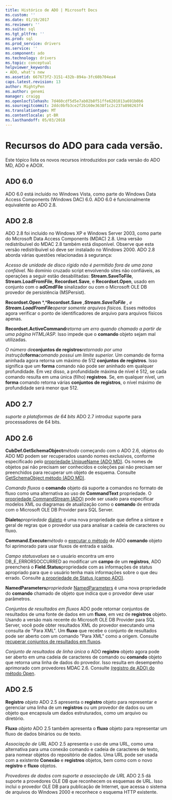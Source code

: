 ```yaml
---
title: Histórico de ADO | Microsoft Docs
ms.custom: ''
ms.date: 01/19/2017
ms.reviewer: ''
ms.suite: sql
ms.tgt_pltfrm: ''
ms.prod: sql
ms.prod_service: drivers
ms.service: ''
ms.component: ado
ms.technology: drivers
ms.topic: conceptual
helpviewer_keywords:
- ADO, what's new
ms.assetid: 667673f2-3151-432b-894a-3fc60b704ea4
caps.latest.revision: 13
author: MightyPen
ms.author: genemi
manager: craigg
ms.openlocfilehash: 7d460cdf5d5e7ab02b8f51ffe6201013a691b0b6
ms.sourcegitcommit: 2ddc0bfb3ce2f2b160e3638f1c2c237a898263f4
ms.translationtype: MT
ms.contentlocale: pt-BR
ms.lasthandoff: 05/03/2018
---
```

# <a name="ado-features-for-each-release"></a>Recursos do ADO para cada versão.
Este tópico lista os novos recursos introduzidos por cada versão do ADO MD, ADO e ADOX.

## <a name="ado-60"></a>ADO 6.0
 ADO 6.0 está incluído no Windows Vista, como parte do Windows Data Access Components (Windows DAC) 6.0. ADO 6.0 é funcionalmente equivalente ao ADO 2.8.

## <a name="ado-28"></a>ADO 2.8
 ADO 2.8 foi incluído no Windows XP e Windows Server 2003, como parte do Microsoft Data Access Components (MDAC) 2.8. Uma versão redistribuível do MDAC 2.8 também está disponível. Observe que esta versão redistribuível só deve ser instalado no Windows 2000. ADO 2.8 aborda várias questões relacionadas à segurança:

 *Acesso de unidade de disco rígido não é permitido fora de uma zona confiável.*
No domínio cruzado script envolvendo sites não confiáveis, as operações a seguir estão desabilitadas: **Stream.SaveToFile**, **Stream.LoadFromFile**, **Recordset.Save**, e **Recordset.Open**, usado em conjunto com o **adCmdFile** sinalizador ou com o Microsoft OLE DB provedor de persistência (MSPersist).

 **Recordset.Open** *,***Recordset.Save** *,***Stream.SaveToFile** *, e* **Stream.LoadFromFile***operar somente arquivos físicos.*
Esses métodos agora verificar o ponto de identificadores de arquivo para arquivos físicos apenas.

 **Recordset.ActiveCommand***retorna um erro quando chamado a partir de uma página HTML/ASP.*
Isso impede que o **comando** objeto sejam mal utilizadas.

 *O número de***conjuntos de registros***retornado por uma instrução***forma***comando possui um limite superior.*
Um comando de forma aninhada agora retorna um máximo de 512 **conjuntos de registros**. Isso significa que um **forma** comando não pode ser aninhado em qualquer profundidade. Em vez disso, a profundidade máxima de nível é 512, se cada comando resulta em uma única (filho) **registros**. Se, em qualquer nível, um **forma** comando retorna várias **conjuntos de registros**, o nível máximo de profundidade será menor que 512.

## <a name="ado-27"></a>ADO 2.7
 *suporte a plataformas de 64 bits* ADO 2.7 introduz suporte para processadores de 64 bits.

## <a name="ado-26"></a>ADO 2.6
 **CubDef.GetSchemaObject***método* começando com o ADO 2.6, objetos do ADO MD podem ser recuperados usando nomes exclusivos, conforme especificado pelo [propriedade UniqueName (ADO MD)](../../ado/reference/ado-md-api/uniquename-property-ado-md.md). Os nomes de objetos pai não precisam ser conhecidos e coleções pai não precisam ser preenchidos para recuperar um objeto de esquema. Consulte [GetSchemaObject método (ADO MD)](../../ado/reference/ado-md-api/getschemaobject-method-ado-md.md).

 *Comando fluxos* o **comando** objeto dá suporte a comandos no formato de fluxo como uma alternativa ao uso de **CommandText** propriedade. O [propriedade CommandStream (ADO)](../../ado/reference/ado-api/commandstream-property-ado.md) pode ser usado para especificar modelos XML ou diagramas de atualização como o **comando** de entrada com o Microsoft OLE DB Provider para SQL Server.

 **Dialeto***propriedade* [dialeto](../../ado/reference/ado-api/dialect-property.md) é uma nova propriedade que define a sintaxe e geral de regras que o provedor usa para analisar a cadeia de caracteres ou fluxo.

 **Command.Execute***método* o [executar o método](../../ado/reference/ado-api/execute-method-ado-command.md) de ADO **comando** objeto foi aprimorado para usar fluxos de entrada e saída.

 *Campo statusvalues* se o usuário encontra um erro DB_E_ERRORSOCCURRED ao modificar um **campo** de um **registros**, ADO preencherá o **Field.Status**propriedade com as informações de status apropriado para que o usuário tenha mais informações sobre o que deu errado. Consulte [a propriedade de Status (campo ADO)](../../ado/reference/ado-api/status-property-ado-field.md).

 **NamedParameters***propriedade* [NamedParameters](../../ado/reference/ado-api/namedparameters-property-ado.md) é uma nova propriedade do **comando** chamado de objeto que indica que o provedor deve usar parâmetros.

 *Conjuntos de resultados em fluxos* ADO pode retornar conjuntos de resultados de uma fonte de dados em um **fluxo**, em vez de **registros** objeto. Usando a versão mais recente do Microsoft OLE DB Provider para SQL Server, você pode obter resultados XML do provedor executando uma consulta de "Para XML". Um **fluxo** que recebe o conjunto de resultados pode ser aberto com um comando "Para XML" como a origem. Consulte [recuperar conjuntos de resultados em fluxos](../../ado/guide/data/retrieving-resultsets-into-streams.md).

 *Conjunto de resultados de linha única* o ADO **registro** objeto agora pode ser aberto em uma cadeia de caracteres de comando ou **comando** objeto que retorna uma linha de dados do provedor. Isso resulta em desempenho aprimorado com provedores MDAC 2.6. Consulte [(registro de ADO) do método Open](../../ado/reference/ado-api/open-method-ado-record.md).

## <a name="ado-25"></a>ADO 2.5
 **Registro** *objeto* ADO 2.5 apresenta o **registro** objeto para representar e gerenciar uma linha de um **registros** ou um provedor de dados ou um objeto que encapsula um dados estruturados, como um arquivo ou diretório.

 **Fluxo** *objeto* ADO 2.5 também apresenta o **fluxo** objeto para representar um fluxo de dados binários ou de texto.

 *Associação de URL* ADO 2.5 apresenta o uso de uma URL, como uma alternativa para uma conexão comando e cadeia de caracteres de texto, para nomear objetos do repositório de dados. Uma URL pode ser usada com a existente **Conexão** e **registros** objetos, bem como com o novo **registro** e **fluxo** objetos.

 *Provedores de dados com suporte a associação de URL* ADO 2.5 dá suporte a provedores OLE DB que reconhecem os esquemas de URL. Isso inclui o provedor OLE DB para publicação de Internet, que acessa o sistema de arquivos do Windows 2000 e reconhece o esquema HTTP existente.
